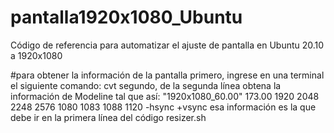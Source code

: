 # pantalla1920x1080_Ubuntu
Código de referencia para automatizar el ajuste de pantalla en Ubuntu 20.10 a 1920x1080

#para obtener la información de la pantalla
primero, ingrese en una terminal el siguiente comando: cvt <ancho> <alto>
segundo, de la segunda línea obtena la información de Modeline tal que así: "1920x1080_60.00"  173.00  1920 2048 2248 2576  1080 1083 1088 1120 -hsync +vsync
esa información es la que debe ir en la primera línea del código resizer.sh
